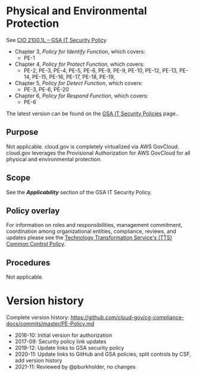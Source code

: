 # Physical and Environmental Protection

See [CIO 2100.1L – GSA IT Security Policy](https://www.gsa.gov/cdnstatic/CIO_2100_1L_CHGE_1_CC040905_signed_PDF_version_7-15-2019.pdf) 


* Chapter 3, _Policy for Identify Function_, which covers:
  * PE-1
* Chapter 4, _Policy for Protect Function_, which covers:
  * PE-2, PE-3, PE-4, PE-5, PE-6, PE-8, PE-9, PE-10, PE-12, PE-13, PE-14, PE-15, PE-16, PE-17, PE-18, PE-19,
* Chapter 5, _Policy for Detect Function_, which covers:
  * PE-3, PE-6, PE-20
* Chapter 6, _Policy for Respond Function_, which covers:
  * PE-6

The latest version can be found on the [GSA IT Security Policies](https://www.gsa.gov/about-us/organization/office-of-the-chief-information-officer/chief-information-security-officer-ciso/it-security-policies) page..

## Purpose

Not applicable. cloud.gov is completely virtualized via AWS GovCloud. cloud.gov leverages the Provisional Authorization for AWS GovCloud for all physical and environmental protection.

## Scope

See the **_Applicability_** section of the GSA IT Security Policy.

## Policy overlay

For information on roles and responsibilities, management commitment, coordination among organizational entities, compliance, reviews, and updates please see the [Technology Transformation Service's (TTS) Common Control Policy](https://github.com/cloud-gov/cg-compliance-docs/blob/master/TTS-Common-Control-Policy.md).

## Procedures

Not applicable.


# Version history

Complete version history: https://github.com/cloud-gov/cg-compliance-docs/commits/master/PE-Policy.md

* 2016-10: Initial version for authorization
* 2017-09: Security policy link updates
* 2019-12: Update links to GSA security policy
* 2020-11: Update links to GitHub and GSA policies, split controls by CSF, add version history
* 2021-11: Reviewed by @pburkholder, no changes